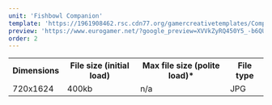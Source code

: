 ```yaml
---
unit: 'Fishbowl Companion'
template: 'https://1961908462.rsc.cdn77.org/gamercreativetemplates/Companion_Template_FishBowl_EG_2020.psd'
preview: 'https://www.eurogamer.net/?google_preview=XVVkZyRQ450Y5_-b6QUw55vR8AWIAYCAgKDHhvGd7gE&iu=43340684&gdfp_req=1&lineItemId=5096188238&creativeId=138274603019'
order: 2
---
```


<table>
  <tr>
    <th>Dimensions</th>
    <th>File size (initial load)</th>
    <th>Max file size (polite load)*</th>
    <th>File type</th>
  </tr>
  <tr>
    <td>720x1624</td> 
    <td>400kb</td>
    <td>n/a</td>
    <td>JPG</td>
  </tr>
</table>
